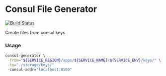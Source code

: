 # Consul File Generator
[![Build Status](https://travis-ci.org/Assada/consul-generator.svg?branch=master)](https://travis-ci.org/Assada/consul-generator)

Create files from consul keys

### Usage
```bash
consul-generator \
 -from="${SERVICE_REGION}/apps/${SERVICE_NAME}/${SERVICE_ENV}/keys/" \
 -to="./storage/keys/"
 -consul-addr="localhost:8500"
```
